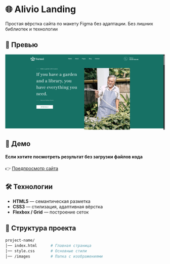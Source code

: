 # 🌐 Alivio Landing

Простая вёрстка сайта по макету Figma без адаптации. Без лишних библиотек и технологии

## 📸 Превью

![Project Screenshot](./images/site-preview.png)

## 🚀 Демо
#### Если хотите посмотреть результат без загрузки файлов кода

👉 [Предпросмотр сайта](https://nurbcode.github.io/alivio-landing/)  

## 🛠 Технологии

- **HTML5** — семантическая разметка
- **CSS3** — стилизация, адаптивная вёрстка
- **Flexbox / Grid** — построение сеток

## 📂 Структура проекта

```bash
project-name/
│── index.html      # Главная страница
│── style.css       # Основные стили
│── /images         # Папка с изображениями
```





